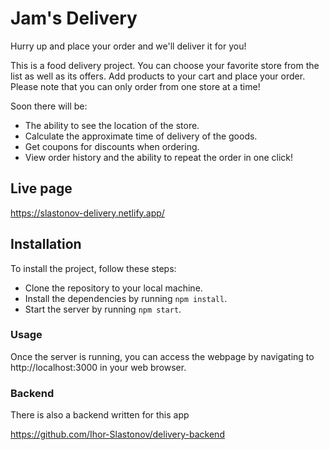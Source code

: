 # Jam's Delivery

Hurry up and place your order and we'll deliver it for you!

This is a food delivery project. You can choose your favorite store from the
list as well as its offers. Add products to your cart and place your order.
Please note that you can only order from one store at a time!

Soon there will be:

- The ability to see the location of the store.
- Calculate the approximate time of delivery of the goods.
- Get coupons for discounts when ordering.
- View order history and the ability to repeat the order in one click!

## Live page

https://slastonov-delivery.netlify.app/

## Installation

To install the project, follow these steps:

- Clone the repository to your local machine.
- Install the dependencies by running `npm install`.
- Start the server by running `npm start`.

### Usage

Once the server is running, you can access the webpage by navigating to
http://localhost:3000 in your web browser.

### Backend

There is also a backend written for this app

https://github.com/Ihor-Slastonov/delivery-backend
